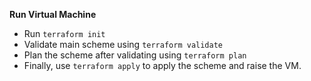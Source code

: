 **Run Virtual Machine**

- Run `terraform init`
- Validate main scheme using `terraform validate`
- Plan the scheme after validating using `terraform plan`
- Finally, use `terraform apply` to apply the scheme and raise the VM.
